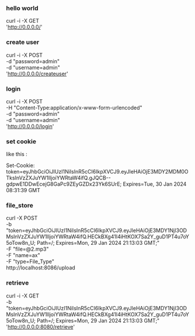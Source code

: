 ### hello world

curl -i -X GET \
 'http://0.0.0.0/'



### create user

curl -i -X POST \
   -d "password=admin" \
   -d "username=admin" \
 'http://0.0.0.0/createuser'


### login

curl -i -X POST \
   -H "Content-Type:application/x-www-form-urlencoded" \
   -d "password=admin" \
   -d "username=admin" \
 'http://0.0.0.0/login'


### set cookie

like this :

Set-Cookie: token=eyJhbGciOiJIUzI1NiIsInR5cCI6IkpXVCJ9.eyJleHAiOjE3MDY2MDM0OTksInVzZXJuYW1lIjoiYWRtaW4ifQ.gJQCB--gdpwE1DDwEcejG8GaPc9ZEyGZDx23Yk6SUrE; Expires=Tue, 30 Jan 2024 08:31:39 GMT






### file_store

curl -X POST \
    -b "token=eyJhbGciOiJIUzI1NiIsInR5cCI6IkpXVCJ9.eyJleHAiOjE3MDY1NjI3ODMsInVzZXJuYW1lIjoiYWRtaW4ifQ.HECkBXg41I4iHtKOX7Sa2Y_guD1PT4u7oY5oTow8n_U; Path=/; Expires=Mon, 29 Jan 2024 21:13:03 GMT;" \
    -F "file=@2.mp3" \
    -F "name=ax" \
    -F "type=File_Type" \
    http://localhost:8086/upload



### retrieve

curl -i -X GET \
   -b "token=eyJhbGciOiJIUzI1NiIsInR5cCI6IkpXVCJ9.eyJleHAiOjE3MDY1NjI3ODMsInVzZXJuYW1lIjoiYWRtaW4ifQ.HECkBXg41I4iHtKOX7Sa2Y_guD1PT4u7oY5oTow8n_U; Path=/; Expires=Mon, 29 Jan 2024 21:13:03 GMT;" \
 'http://0.0.0.0:8080/retrieve'